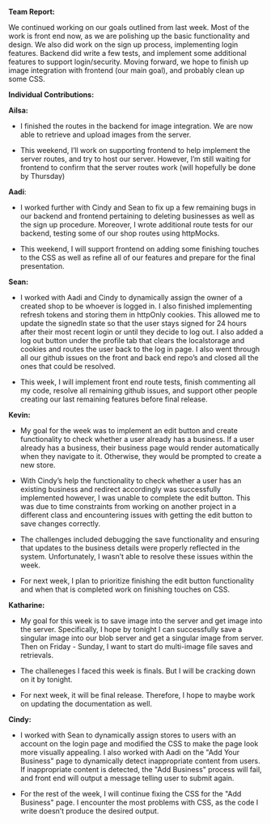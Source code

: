 <!--StartFragment-->

**Team Report:**

We continued working on our goals outlined from last week. Most of the work is front end now, as we are polishing up the basic functionality and design. We also did work on the sign up process, implementing login features. Backend did write a few tests, and implement some additional features to support login/security. Moving forward, we hope to finish up image integration with frontend (our main goal), and probably clean up some CSS. 

**Individual Contributions:**

**Ailsa:**

- I finished the routes in the backend for image integration. We are now able to retrieve and upload images from the server. 

- This weekend, I’ll work on supporting frontend to help implement the server routes, and try to host our server. However, I’m still waiting for frontend to confirm that the server routes work (will hopefully be done by Thursday)

**Aadi**:

- I worked further with Cindy and Sean to fix up a few remaining bugs in our backend and frontend pertaining to deleting businesses as well as the sign up procedure. Moreover, I wrote additional route tests for our backend, testing some of our shop routes using httpMocks.

- This weekend, I will support frontend on adding some finishing touches to the CSS as well as refine all of our features and prepare for the final presentation.

**Sean:**

- I worked with Aadi and Cindy to dynamically assign the owner of a created shop to be whoever is logged in. I also finished implementing refresh tokens and storing them in httpOnly cookies. This allowed me to update the signedIn state so that the user stays signed for 24 hours after their most recent login or until they decide to log out. I also added a log out button under the profile tab that clears the localstorage and cookies and routes the user back to the log in page. I also went through all our github issues on the front and back end repo’s and closed all the ones that could be resolved.

- This week, I will implement front end route tests, finish commenting all my code, resolve all remaining github issues, and support other people creating our last remaining features before final release.


**Kevin:**

- My goal for the week was to implement an edit button and create functionality to check whether a user already has a business. If a user already has a business, their business page would render automatically when they navigate to it. Otherwise, they would be prompted to create a new store.

- With Cindy’s help the functionality to check whether a user has an existing business and redirect accordingly was successfully implemented however, I was unable to complete the edit button. This was due to time constraints from working on another project in a different class and encountering issues with getting the edit button to save changes correctly.

- The challenges included debugging the save functionality and ensuring that updates to the business details were properly reflected in the system. Unfortunately, I wasn’t able to resolve these issues within the week.

- For next week, I plan to prioritize finishing the edit button functionality and when that is completed work on finishing touches on CSS.

**Katharine:**
- My goal for this week is to save image into the server and get image into the server. Specifically, I hope by tonight I can successfully save a singular image into our blob server and get a singular image from server. Then on Friday - Sunday, I want to start do multi-image file saves and retrievals.

- The challeneges I faced this week is finals. But I will be cracking down on it by tonight.

- For next week, it will be final release. Therefore, I hope to maybe work on updating the documentation as well.

**Cindy:**
- I worked with Sean to dynamically assign stores to users with an account on the login page and modified the CSS to make the page look more visually appealing. I also worked with Aadi on the "Add Your Business" page to dynamically detect inappropriate content from users. If inappropriate content is detected, the "Add Business" process will fail, and front end will output a message telling user to submit again.
  
- For the rest of the week, I will continue fixing the CSS for the "Add Business" page. I encounter the most problems with CSS, as the code I write doesn’t produce the desired output.

<!--EndFragment-->

